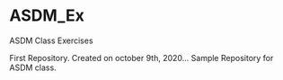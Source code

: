 # ASDM_Ex
ASDM Class Exercises

First Repository. Created on october 9th, 2020...
Sample Repository for ASDM class.
